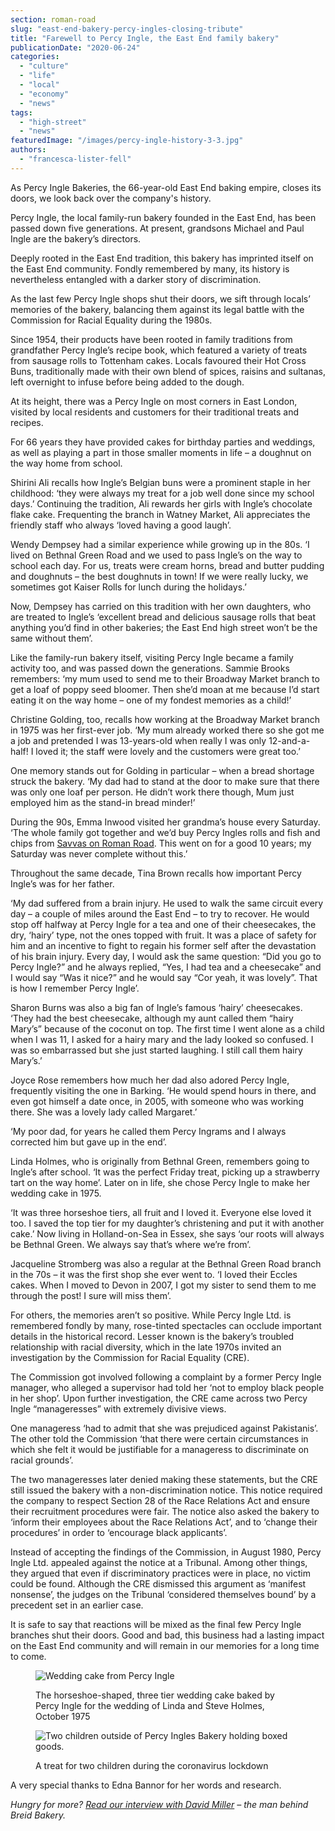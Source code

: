 ```yaml
---
section: roman-road
slug: "east-end-bakery-percy-ingles-closing-tribute"
title: "Farewell to Percy Ingle, the East End family bakery"
publicationDate: "2020-06-24"
categories: 
  - "culture"
  - "life"
  - "local"
  - "economy"
  - "news"
tags: 
  - "high-street"
  - "news"
featuredImage: "/images/percy-ingle-history-3-3.jpg"
authors: 
  - "francesca-lister-fell"
---
```


As Percy Ingle Bakeries, the 66-year-old East End baking empire, closes its doors, we look back over the company's history. 

Percy Ingle, the local family-run bakery founded in the East End, has been passed down five generations. At present, grandsons Michael and Paul Ingle are the bakery’s directors. 

Deeply rooted in the East End tradition, this bakery has imprinted itself on the East End community. Fondly remembered by many, its history is nevertheless entangled with a darker story of discrimination. 

As the last few Percy Ingle shops shut their doors, we sift through locals’ memories of the bakery, balancing them against its legal battle with the Commission for Racial Equality during the 1980s.

Since 1954, their products have been rooted in family traditions from grandfather Percy Ingle’s recipe book, which featured a variety of treats from sausage rolls to Tottenham cakes. Locals favoured their Hot Cross Buns, traditionally made with their own blend of spices, raisins and sultanas, left overnight to infuse before being added to the dough. 

At its height, there was a Percy Ingle on most corners in East London, visited by local residents and customers for their traditional treats and recipes. 

For 66 years they have provided cakes for birthday parties and weddings, as well as playing a part in those smaller moments in life – a doughnut on the way home from school.

Shirini Ali recalls how Ingle’s Belgian buns were a prominent staple in her childhood: ‘they were always my treat for a job well done since my school days.’ Continuing the tradition, Ali rewards her girls with Ingle’s chocolate flake cake. Frequenting the branch in Watney Market, Ali appreciates the friendly staff who always ‘loved having a good laugh’. 

Wendy Dempsey had a similar experience while growing up in the 80s. ‘I lived on Bethnal Green Road and we used to pass Ingle’s on the way to school each day. For us, treats were cream horns, bread and butter pudding and doughnuts – the best doughnuts in town! If we were really lucky, we sometimes got Kaiser Rolls for lunch during the holidays.’ 

Now, Dempsey has carried on this tradition with her own daughters, who are treated to Ingle’s ‘excellent bread and delicious sausage rolls that beat anything you’d find in other bakeries; the East End high street won’t be the same without them’. 

Like the family-run bakery itself, visiting Percy Ingle became a family activity too, and was passed down the generations. Sammie Brooks remembers: ‘my mum used to send me to their Broadway Market branch to get a loaf of poppy seed bloomer. Then she’d moan at me because I’d start eating it on the way home – one of my fondest memories as a child!’ 

Christine Golding, too, recalls how working at the Broadway Market branch in 1975 was her first-ever job. ‘My mum already worked there so she got me a job and pretended I was 13-years-old when really I was only 12-and-a-half! I loved it; the staff were lovely and the customers were great too.’ 

One memory stands out for Golding in particular – when a bread shortage struck the bakery. ‘My dad had to stand at the door to make sure that there was only one loaf per person. He didn’t work there though, Mum just employed him as the stand-in bread minder!’ 

During the 90s, Emma Inwood visited her grandma’s house every Saturday. ‘The whole family got together and we’d buy Percy Ingles rolls and fish and chips from [Savvas on Roman Road](https://romanroadlondon.com/savvas-argyrou-saucy-kipper-fish-bar/). This went on for a good 10 years; my Saturday was never complete without this.’

Throughout the same decade, Tina Brown recalls how important Percy Ingle’s was for her father. 

‘My dad suffered from a brain injury. He used to walk the same circuit every day – a couple of miles around the East End – to try to recover. He would stop off halfway at Percy Ingle for a tea and one of their cheesecakes, the dry, ‘hairy’ type, not the ones topped with fruit. It was a place of safety for him and an incentive to fight to regain his former self after the devastation of his brain injury. Every day, I would ask the same question: “Did you go to Percy Ingle?” and he always replied, “Yes, I had tea and a cheesecake” and I would say “Was it nice?” and he would say “Cor yeah, it was lovely”. That is how I remember Percy Ingle’.

Sharon Burns was also a big fan of Ingle’s famous ‘hairy’ cheesecakes. ‘They had the best cheesecake, although my aunt called them “hairy Mary’s” because of the coconut on top. The first time I went alone as a child when I was 11, I asked for a hairy mary and the lady looked so confused. I was so embarrassed but she just started laughing. I still call them hairy Mary’s.’

Joyce Rose remembers how much her dad also adored Percy Ingle, frequently visiting the one in Barking. ‘He would spend hours in there, and even got himself a date once, in 2005, with someone who was working there. She was a lovely lady called Margaret.’ 

‘My poor dad, for years he called them Percy Ingrams and I always corrected him but gave up in the end’. 

Linda Holmes, who is originally from Bethnal Green, remembers going to Ingle’s after school. ‘It was the perfect Friday treat, picking up a strawberry tart on the way home’. Later on in life, she chose Percy Ingle to make her wedding cake in 1975.  

‘It was three horseshoe tiers, all fruit and I loved it. Everyone else loved it too. I saved the top tier for my daughter’s christening and put it with another cake.’ Now living in Holland-on-Sea in Essex, she says ‘our roots will always be Bethnal Green. We always say that’s where we’re from’. 

Jacqueline Stromberg was also a regular at the Bethnal Green Road branch in the 70s – it was the first shop she ever went to. ‘I loved their Eccles cakes. When I moved to Devon in 2007, I got my sister to send them to me through the post! I sure will miss them’. 

For others, the memories aren’t so positive. While Percy Ingle Ltd. is remembered fondly by many, rose-tinted spectacles can occlude important details in the historical record. Lesser known is the bakery’s troubled relationship with racial diversity, which in the late 1970s invited an investigation by the Commission for Racial Equality (CRE).

The Commission got involved following a complaint by a former Percy Ingle manager, who alleged a supervisor had told her ‘not to employ black people in her shop’. Upon further investigation, the CRE came across two Percy Ingle “manageresses” with extremely divisive views. 

One manageress ‘had to admit that she was prejudiced against Pakistanis’. The other told the Commission ‘that there were certain circumstances in which she felt it would be justifiable for a manageress to discriminate on racial grounds’. 

The two manageresses later denied making these statements, but the CRE still issued the bakery with a non-discrimination notice. This notice required the company to respect Section 28 of the Race Relations Act and ensure their recruitment procedures were fair. The notice also asked the bakery to ‘inform their employees about the Race Relations Act’, and to ‘change their procedures’ in order to ‘encourage black applicants’.

Instead of accepting the findings of the Commission, in August 1980, Percy Ingle Ltd. appealed against the notice at a Tribunal. Among other things, they argued that even if discriminatory practices were in place, no victim could be found. Although the CRE dismissed this argument as ‘manifest nonsense’, the judges on the Tribunal ‘considered themselves bound’ by a precedent set in an earlier case.

It is safe to say that reactions will be mixed as the final few Percy Ingle branches shut their doors. Good and bad, this business had a lasting impact on the East End community and will remain in our memories for a long time to come.

<figure>

![Wedding cake from Percy Ingle](/images/Percy-Ingle-wedding-cake.jpg)

<figcaption>

The horseshoe-shaped, three tier wedding cake baked by Percy Ingle for the wedding of Linda and Steve Holmes, October 1975

</figcaption>

</figure>

<figure>

![Two children outside of Percy Ingles Bakery holding boxed goods.](/images/local-children-outside-percy-ingles-bakery-holding-baked-goods-.jpg)

<figcaption>

A treat for two children during the coronavirus lockdown

</figcaption>

</figure>

A very special thanks to Edna Bannor for her words and research.

_Hungry for more? [Read our interview with David Miller](https://romanroadlondon.com/breid-bakery-miller-interview/) – the man behind Breid Bakery._
